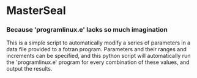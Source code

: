 # MasterSeal
### Because 'programlinux.e' lacks so much imagination

This is a simple script to automatically modify a series of parameters in a data file provided to a fotran program. 
Parameters and their ranges and increments can be specified, and this python script will automatically run the
'programlinux.e' program for every combination of these values, and output the results.
